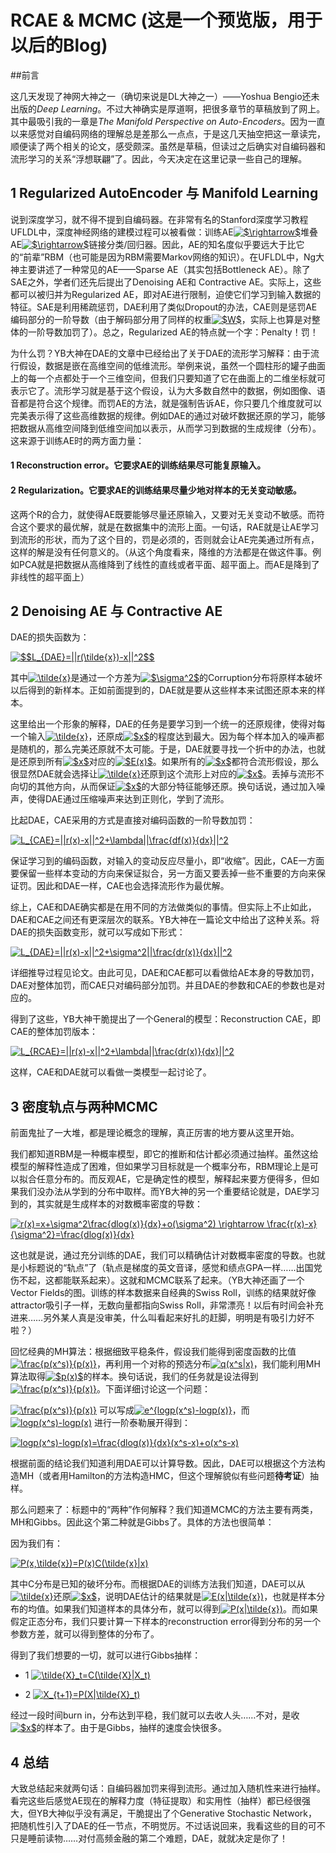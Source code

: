 RCAE & MCMC (这是一个预览版，用于以后的Blog)
===

##前言

这几天发现了神网大神之一（确切来说是DL大神之一）——Yoshua Bengio还未出版的*Deep Learning*。不过大神确实是厚道啊，把很多章节的草稿放到了网上。其中最吸引我的一章是*The Manifold Perspective on Auto-Encoders*。因为一直以来感觉对自编码网络的理解总是差那么一点点，于是这几天抽空把这一章读完，顺便读了两个相关的论文，感受颇深。虽然是草稿，但读过之后确实对自编码器和流形学习的关系“浮想联翩”了。因此，今天决定在这里记录一些自己的理解。

## 1 Regularized AutoEncoder 与 Manifold Learning

说到深度学习，就不得不提到自编码器。在非常有名的Stanford深度学习教程UFLDL中，深度神经网络的建模过程可以被看做：训练AE<a href="http://www.codecogs.com/eqnedit.php?latex=$\rightarrow$" target="_blank"><img src="http://latex.codecogs.com/gif.latex?$\rightarrow$" title="$\rightarrow$" /></a>堆叠AE<a href="http://www.codecogs.com/eqnedit.php?latex=$\rightarrow$" target="_blank"><img src="http://latex.codecogs.com/gif.latex?$\rightarrow$" title="$\rightarrow$" /></a>链接分类/回归器。因此，AE的知名度似乎要远大于比它的“前辈”RBM（也可能是因为RBM需要Markov网络的知识）。在UFLDL中，Ng大神主要讲述了一种常见的AE——Sparse AE（其实包括Bottleneck AE）。除了SAE之外，学者们还先后提出了Denoising AE和 Contractive AE。实际上，这些都可以被归并为Regularized AE，即对AE进行限制，迫使它们学习到输入数据的特征。SAE是利用稀疏惩罚，DAE利用了类似Dropout的办法，CAE则是惩罚AE编码部分的一阶导数（由于解码部分用了同样的权重<a href="http://www.codecogs.com/eqnedit.php?latex=$W$" target="_blank"><img src="http://latex.codecogs.com/gif.latex?$W$" title="$W$" /></a>，实际上也算是对整体的一阶导数加罚了）。总之，Regularized AE的特点就一个字：Penalty！罚！

为什么罚？YB大神在DAE的文章中已经给出了关于DAE的流形学习解释：由于流行假设，数据是嵌在高维空间的低维流形。举例来说，虽然一个圆柱形的罐子曲面上的每一个点都处于一个三维空间，但我们只要知道了它在曲面上的二维坐标就可表示它了。流形学习就是基于这个假设，认为大多数自然中的数据，例如图像、语音都是符合这个规律。而罚AE的方法，就是强制告诉AE，你只要几个维度就可以完美表示得了这些高维数据的规律。例如DAE的通过对破坏数据还原的学习，能够把数据从高维空间降到低维空间加以表示，从而学习到数据的生成规律（分布）。这来源于训练AE时的两方面力量：
#### 1 Reconstruction error。它要求AE的训练结果尽可能复原输入。
#### 2 Regularization。它要求AE的训练结果尽量少地对样本的无关变动敏感。
这两个R的合力，就使得AE既要能够尽量还原输入，又要对无关变动不敏感。而符合这个要求的最优解，就是在数据集中的流形上面。一句话，RAE就是让AE学习到流形的形状，而为了这个目的，罚是必须的，否则就会让AE完美通过所有点，这样的解是没有任何意义的。（从这个角度看来，降维的方法都是在做这件事。例如PCA就是把数据从高维降到了线性的直线或者平面、超平面上。而AE是降到了非线性的超平面上）

## 2 Denoising AE 与 Contractive AE

DAE的损失函数为：

<a href="http://www.codecogs.com/eqnedit.php?latex=$$L_{DAE}=||r(\tilde{x})-x||^2$$" target="_blank"><img src="http://latex.codecogs.com/gif.latex?$$L_{DAE}=||r(\tilde{x})-x||^2$$" title="$$L_{DAE}=||r(\tilde{x})-x||^2$$" /></a>

其中<a href="http://www.codecogs.com/eqnedit.php?latex=\tilde{x}" target="_blank"><img src="http://latex.codecogs.com/gif.latex?\tilde{x}" title="\tilde{x}" /></a>是通过一个方差为<a href="http://www.codecogs.com/eqnedit.php?latex=$\sigma^2$" target="_blank"><img src="http://latex.codecogs.com/gif.latex?$\sigma^2$" title="$\sigma^2$" /></a>的Corruption分布将原样本破坏以后得到的新样本。正如前面提到的，DAE就是要从这些样本来试图还原本来的样本。

这里给出一个形象的解释，DAE的任务是要学习到一个统一的还原规律，使得对每一个输入<a href="http://www.codecogs.com/eqnedit.php?latex=\tilde{x}" target="_blank"><img src="http://latex.codecogs.com/gif.latex?\tilde{x}" title="\tilde{x}" /></a>，还原成<a href="http://www.codecogs.com/eqnedit.php?latex=$x$" target="_blank"><img src="http://latex.codecogs.com/gif.latex?$x$" title="$x$" /></a>的程度达到最大。因为每个样本加入的噪声都是随机的，那么完美还原就不太可能。于是，DAE就要寻找一个折中的办法，也就是还原到所有<a href="http://www.codecogs.com/eqnedit.php?latex=$x$" target="_blank"><img src="http://latex.codecogs.com/gif.latex?$x$" title="$x$" /></a>对应的<a href="http://www.codecogs.com/eqnedit.php?latex=$E(x)$" target="_blank"><img src="http://latex.codecogs.com/gif.latex?$E(x)$" title="$E(x)$" /></a>。如果所有的<a href="http://www.codecogs.com/eqnedit.php?latex=$x$" target="_blank"><img src="http://latex.codecogs.com/gif.latex?$x$" title="$x$" /></a>都符合流形假设，那么很显然DAE就会选择让<a href="http://www.codecogs.com/eqnedit.php?latex=\tilde{x}" target="_blank"><img src="http://latex.codecogs.com/gif.latex?\tilde{x}" title="\tilde{x}" /></a>还原到这个流形上对应的<a href="http://www.codecogs.com/eqnedit.php?latex=$x$" target="_blank"><img src="http://latex.codecogs.com/gif.latex?$x$" title="$x$" /></a>。丢掉与流形不向切的其他方向，从而保证<a href="http://www.codecogs.com/eqnedit.php?latex=$x$" target="_blank"><img src="http://latex.codecogs.com/gif.latex?$x$" title="$x$" /></a>的大部分特征能够还原。换句话说，通过加入噪声，使得DAE通过压缩噪声来达到正则化，学到了流形。

比起DAE，CAE采用的方式是直接对编码函数的一阶导数加罚：

<a href="http://www.codecogs.com/eqnedit.php?latex=L_{CAE}=||r(x)-x||^2+\lambda||\frac{df(x)}{dx}||^2" target="_blank"><img src="http://latex.codecogs.com/gif.latex?L_{CAE}=||r(x)-x||^2+\lambda||\frac{df(x)}{dx}||^2" title="L_{CAE}=||r(x)-x||^2+\lambda||\frac{df(x)}{dx}||^2" /></a>

保证学习到的编码函数，对输入的变动反应尽量小，即“收缩”。因此，CAE一方面要保留一些样本变动的方向来保证拟合，另一方面又要丢掉一些不重要的方向来保证罚。因此和DAE一样，CAE也会选择流形作为最优解。

综上，CAE和DAE确实都是在用不同的方法做类似的事情。但实际上不止如此，DAE和CAE之间还有更深层次的联系。YB大神在一篇论文中给出了这种关系。将DAE的损失函数变形，就可以写成如下形式：

<a href="http://www.codecogs.com/eqnedit.php?latex=L_{DAE}=||r(x)-x||^2+\sigma^2||\frac{dr(x)}{dx}||^2" target="_blank"><img src="http://latex.codecogs.com/gif.latex?L_{DAE}=||r(x)-x||^2+\sigma^2||\frac{dr(x)}{dx}||^2" title="L_{DAE}=||r(x)-x||^2+\sigma^2||\frac{dr(x)}{dx}||^2" /></a>

详细推导过程见论文。由此可见，DAE和CAE都可以看做给AE本身的导数加罚，DAE对整体加罚，而CAE只对编码部分加罚。并且DAE的参数和CAE的参数也是对应的。

得到了这些，YB大神干脆提出了一个General的模型：Reconstruction CAE，即CAE的整体加罚版本：

<a href="http://www.codecogs.com/eqnedit.php?latex=L_{RCAE}=||r(x)-x||^2+\lambda||\frac{dr(x)}{dx}||^2" target="_blank"><img src="http://latex.codecogs.com/gif.latex?L_{RCAE}=||r(x)-x||^2+\lambda||\frac{dr(x)}{dx}||^2" title="L_{RCAE}=||r(x)-x||^2+\lambda||\frac{dr(x)}{dx}||^2" /></a>

这样，CAE和DAE就可以看做一类模型一起讨论了。

## 3 密度轨点与两种MCMC

前面鬼扯了一大堆，都是理论概念的理解，真正厉害的地方要从这里开始。

我们都知道RBM是一种概率模型，即它的推断和估计都必须通过抽样。虽然这给模型的解释性造成了困难，但如果学习目标就是一个概率分布，RBM理论上是可以拟合任意分布的。而反观AE，它是确定性的模型，解释起来要方便得多，但如果我们没办法从学到的分布中取样。而YB大神的另一个重要结论就是，DAE学习到的，其实就是生成样本的对数概率密度的导数：

<a href="http://www.codecogs.com/eqnedit.php?latex=r(x)=x+\sigma^2\frac{dlog(x)}{dx}+o(\sigma^2) \rightarrow \frac{r(x)-x}{\sigma^2}=\frac{dlog(x)}{dx}" target="_blank"><img src="http://latex.codecogs.com/gif.latex?r(x)=x+\sigma^2\frac{dlog(x)}{dx}+o(\sigma^2) \rightarrow \frac{r(x)-x}{\sigma^2}=\frac{dlog(x)}{dx}" title="r(x)=x+\sigma^2\frac{dlog(x)}{dx}+o(\sigma^2) \rightarrow \frac{r(x)-x}{\sigma^2}=\frac{dlog(x)}{dx}" /></a>

这也就是说，通过充分训练的DAE，我们可以精确估计对数概率密度的导数。也就是小标题说的“轨点”了（轨点是梯度的英文音译，感觉和绩点GPA一样……出国党伤不起，这都能联系起来）。这就和MCMC联系了起来。（YB大神还画了一个Vector Fields的图。训练的样本数据来自经典的Swiss Roll，训练的结果就好像attractor吸引子一样，无数向量都指向Swiss Roll，非常漂亮！以后有时间会补充进来……另外某人真是没审美，什么叫看起来好扎的赶脚，明明是有吸引力好不啦？） 

回忆经典的MH算法：根据细致平稳条件，假设我们能得到密度函数的比值<a href="http://www.codecogs.com/eqnedit.php?latex=\frac{p(x^s)}{p(x)}" target="_blank"><img src="http://latex.codecogs.com/gif.latex?\frac{p(x^s)}{p(x)}" title="\frac{p(x^s)}{p(x)}" /></a>，再利用一个对称的预选分布<a href="http://www.codecogs.com/eqnedit.php?latex=q(x^s|x)" target="_blank"><img src="http://latex.codecogs.com/gif.latex?q(x^s|x)" title="q(x^s|x)" /></a>，我们能利用MH算法取得<a href="http://www.codecogs.com/eqnedit.php?latex=$p(x)$" target="_blank"><img src="http://latex.codecogs.com/gif.latex?$p(x)$" title="$p(x)$" /></a>的样本。换句话说，我们的任务就是设法得到<a href="http://www.codecogs.com/eqnedit.php?latex=\frac{p(x^s)}{p(x)}" target="_blank"><img src="http://latex.codecogs.com/gif.latex?\frac{p(x^s)}{p(x)}" title="\frac{p(x^s)}{p(x)}" /></a>。下面详细讨论这一个问题：

<a href="http://www.codecogs.com/eqnedit.php?latex=\frac{p(x^s)}{p(x)}" target="_blank"><img src="http://latex.codecogs.com/gif.latex?\frac{p(x^s)}{p(x)}" title="\frac{p(x^s)}{p(x)}" /></a> 可以写成<a href="http://www.codecogs.com/eqnedit.php?latex=e^{logp(x^s)-logp(x)}" target="_blank"><img src="http://latex.codecogs.com/gif.latex?e^{logp(x^s)-logp(x)}" title="e^{logp(x^s)-logp(x)}" /></a>，而<a href="http://www.codecogs.com/eqnedit.php?latex=logp(x^s)-logp(x)" target="_blank"><img src="http://latex.codecogs.com/gif.latex?logp(x^s)-logp(x)" title="logp(x^s)-logp(x)" /></a> 进行一阶泰勒展开得到：

<a href="http://www.codecogs.com/eqnedit.php?latex=logp(x^s)-logp(x)=\frac{dlog(x)}{dx}(x^s-x)+o(x^s-x)" target="_blank"><img src="http://latex.codecogs.com/gif.latex?logp(x^s)-logp(x)=\frac{dlog(x)}{dx}(x^s-x)+o(x^s-x)" title="logp(x^s)-logp(x)=\frac{dlog(x)}{dx}(x^s-x)+o(x^s-x)" /></a>

根据前面的结论我们知道利用DAE可以计算导数。因此，DAE可以根据这个方法构造MH（或者用Hamilton的方法构造HMC，但这个理解貌似有些问题**待考证**）抽样。

那么问题来了：标题中的“两种”作何解释？我们知道MCMC的方法主要有两类，MH和Gibbs。因此这个第二种就是Gibbs了。具体的方法也很简单：

因为我们有：

<a href="http://www.codecogs.com/eqnedit.php?latex=P(x,\tilde{x})=P(x)C(\tilde{x}|x)" target="_blank"><img src="http://latex.codecogs.com/gif.latex?P(x,\tilde{x})=P(x)C(\tilde{x}|x)" title="P(x,\tilde{x})=P(x)C(\tilde{x}|x)" /></a>

其中C分布是已知的破坏分布。而根据DAE的训练方法我们知道，DAE可以从<a href="http://www.codecogs.com/eqnedit.php?latex=\tilde{x}" target="_blank"><img src="http://latex.codecogs.com/gif.latex?\tilde{x}" title="\tilde{x}" /></a>还原<a href="http://www.codecogs.com/eqnedit.php?latex=$x$" target="_blank"><img src="http://latex.codecogs.com/gif.latex?$x$" title="$x$" /></a>，说明DAE估计的结果就是<a href="http://www.codecogs.com/eqnedit.php?latex=E(x|\tilde{x})" target="_blank"><img src="http://latex.codecogs.com/gif.latex?E(x|\tilde{x})" title="E(x|\tilde{x})" /></a>，也就是样本分布的均值。如果我们知道样本的具体分布，就可以得到<a href="http://www.codecogs.com/eqnedit.php?latex=P(x|\tilde{x})" target="_blank"><img src="http://latex.codecogs.com/gif.latex?P(x|\tilde{x})" title="P(x|\tilde{x})" /></a>。而如果假定正态分布，我们只要计算一下样本的reconstruction error得到分布的另一个参数方差，就可以得到整体的分布了。

得到了我们想要的一切，就可以进行Gibbs抽样：

- 1 <a href="http://www.codecogs.com/eqnedit.php?latex=\tilde{X}_t=C(\tilde{X}|X_t)" target="_blank"><img src="http://latex.codecogs.com/gif.latex?\tilde{X}_t=C(\tilde{X}|X_t)" title="\tilde{X}_t=C(\tilde{X}|X_t)" /></a>

- 2 <a href="http://www.codecogs.com/eqnedit.php?latex=X_{t+1}=P(X|\tilde{X}_t)" target="_blank"><img src="http://latex.codecogs.com/gif.latex?X_{t+1}=P(X|\tilde{X}_t)" title="X_{t+1}=P(X|\tilde{X}_t)" /></a>


经过一段时间burn in，分布达到平稳，我们就可以去收人头……不对，是收<a href="http://www.codecogs.com/eqnedit.php?latex=$x$" target="_blank"><img src="http://latex.codecogs.com/gif.latex?$x$" title="$x$" /></a>的样本了。由于是Gibbs，抽样的速度会快很多。

## 4 总结

大致总结起来就两句话：自编码器加罚来得到流形。通过加入随机性来进行抽样。看完这些后感觉AE现在的解释力度（特征提取）和实用性（抽样）都已经很强大，但YB大神似乎没有满足，干脆提出了个Generative Stochastic Network，把随机性引入了DAE的任一节点，不明觉厉。不过话说回来，我看这些的目的可不只是睡前读物……对付高频金融的第二个难题，DAE，就就决定是你了！
